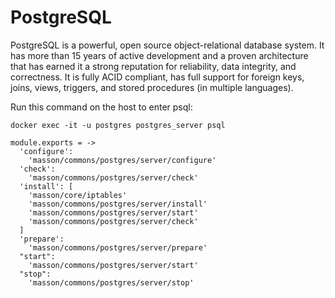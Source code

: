 # PostgreSQL

PostgreSQL is a powerful, open source object-relational database system. 
It has more than 15 years of active development and a proven architecture that
has earned it a strong reputation for reliability, data integrity, and correctness.
It is fully ACID compliant, has full support for foreign keys, joins, views, triggers,
and stored procedures (in multiple languages).

Run this command on the host to enter psql:

```
docker exec -it -u postgres postgres_server psql
```


    module.exports = ->
      'configure':
        'masson/commons/postgres/server/configure'
      'check':
        'masson/commons/postgres/server/check'
      'install': [
        'masson/core/iptables'
        'masson/commons/postgres/server/install'
        'masson/commons/postgres/server/start'
        'masson/commons/postgres/server/check'
      ]
      'prepare':
        'masson/commons/postgres/server/prepare'
      "start":
        'masson/commons/postgres/server/start'
      "stop":
        'masson/commons/postgres/server/stop'
